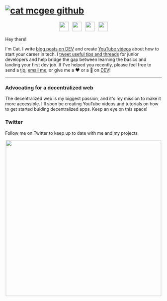 # [![cat mcgee github](https://i.postimg.cc/CKb4HTj8/catmcgeegithub.png)](https://mcgee.cat)
<p align='center'>
<a href="https://dev.to/catmcgeecode"><img height="30" src="https://res.cloudinary.com/practicaldev/image/fetch/s--g3JdSGe6--/c_limit,f_auto,fl_progressive,q_80,w_190/https://practicaldev-herokuapp-com.freetls.fastly.net/assets/rainbowdev.svg"></a>&nbsp;&nbsp;
<a href="https://twitter.com/catmcgeecode"><img height="30" src="https://image.flaticon.com/icons/svg/124/124021.svg"></a>&nbsp;&nbsp;
<a href="https://instagram.com/catmcgeecode"><img height="30" src="https://upload.wikimedia.org/wikipedia/commons/thumb/e/e7/Instagram_logo_2016.svg/1200px-Instagram_logo_2016.svg.png"></a>&nbsp;&nbsp;
<a href="https://www.buymeacoffee.com/catmcgee"><img height="30" src="https://bmc-dev.s3.us-east-2.amazonaws.com/assets/icons/bmc_icon_black.png"></a>
</p>

Hey there!

I'm Cat. I write [blog posts on DEV](https://www.dev.to/catmcgeecode) and create [YouTube videos](https://www.youtube.com/channel/UC7khnAAAID1WQ_4gQO73Gmw) about how to start your career in tech. I [tweet useful tips and threads](https://twitter.com/CatMcGeeCode/status/1278314269482930176) for junior developers and help bridge the gap between learning the basics and landing your first dev job. If I've helped you recently, please feel free to send a [tip](https://www.buymeacoffee.com/catmcgee), [email me](mailto:hello@mcgee.cat), or give me a ❤️ or a 🦄 on [DEV](https://www.dev.to/catmcgeecode)!
 
  ---

 
### Advocating for a decentralized web
The decentralized web is my biggest passion, and it's my mission to make it more accessible. I'll soon be creating YouTube videos and tutorials on how to get started buiding decentralized apps. Keep an eye on this space!

### Twitter

Follow me on Twitter to keep up to date with me and my projects
<p align="center">
    <a href="https://twitter.com/catmcgeecode"><img width="500px" src="https://i.ibb.co/mc19KxW/Screen-Shot-2021-04-29-at-7-29-07-PM.png"></a>
</p>

